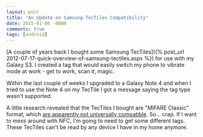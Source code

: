 ```yaml
---
layout: post
title: "An Update on Samsung TecTiles Compatibility"
date: 2015-01-06 -0800
comments: true
tags: [android]
---
```

[A couple of years back I bought some Samsung TecTiles]({% post_url 2012-07-17-quick-overview-of-samsung-tectiles.aspx %}) for use with my Galaxy S3. I created a tag that would easily switch my phone to vibrate mode at work - get to work, scan it, magic.

Within the last couple of weeks I upgraded to a Galaxy Note 4 and when I tried to use the Note 4 on my TecTile I got a message saying the tag type wasn't supported.

A little research revealed that the TecTiles I bought are "MIFARE Classic" format, which [are apparently not universally compatible](http://www.andytags.com/nfc-tags-compatibility-issues.html#.VKwTyivF8k0). So... crap. If I want to mess around with NFC, I'm going to need to get some different tags. These TecTiles can't be read by any device I have in my home anymore.